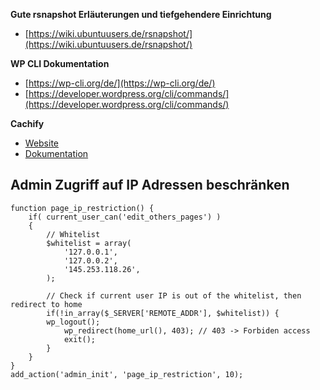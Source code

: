 **Gute rsnapshot Erläuterungen und tiefgehendere Einrichtung**

- [https://wiki.ubuntuusers.de/rsnapshot/](https://wiki.ubuntuusers.de/rsnapshot/)

**WP CLI Dokumentation**

- [https://wp-cli.org/de/](https://wp-cli.org/de/)
- [https://developer.wordpress.org/cli/commands/](https://developer.wordpress.org/cli/commands/)

**Cachify**

- [Website](https://cachify.pluginkollektiv.org/de/)
- [Dokumentation](https://cachify.pluginkollektiv.org/de/documentation/)






## Admin Zugriff auf IP Adressen beschränken

    function page_ip_restriction() {
        if( current_user_can('edit_others_pages') )
        {
            // Whitelist
            $whitelist = array(
                '127.0.0.1',
                '127.0.0.2',
                '145.253.118.26',
            );

            // Check if current user IP is out of the whitelist, then redirect to home
            if(!in_array($_SERVER['REMOTE_ADDR'], $whitelist)) {
            wp_logout();
                wp_redirect(home_url(), 403); // 403 -> Forbiden access
                exit();
            }
        }
    }
    add_action('admin_init', 'page_ip_restriction', 10);